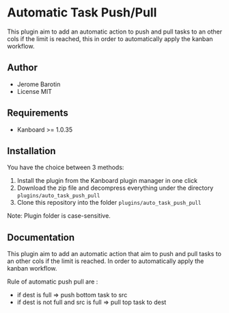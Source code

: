 Automatic Task Push/Pull
==============================

This plugin aim to add an automatic action to push and pull tasks to an other
cols if the limit is reached, this in order to automatically apply
the kanban workflow.

Author
------
- Jerome Barotin
- License MIT

Requirements
------------
- Kanboard >= 1.0.35

Installation
------------

You have the choice between 3 methods:

1. Install the plugin from the Kanboard plugin manager in one click
2. Download the zip file and decompress everything under the directory `plugins/auto_task_push_pull`
3. Clone this repository into the folder `plugins/auto_task_push_pull`

Note: Plugin folder is case-sensitive.

Documentation
-------------

This plugin aim to add an automatic action that aim to push and pull tasks to an
other cols if the limit is reached. In order to automatically apply the kanban workflow.

Rule of automatic push pull are :
- if dest is full => push bottom task to src
- if dest is not full and src is full => pull top task to dest  
